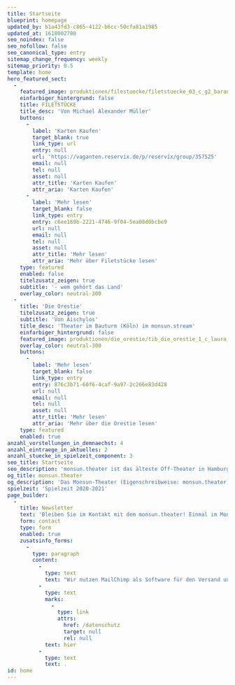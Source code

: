 ```yaml
---
title: Startseite
blueprint: homepage
updated_by: b1a43fd3-c865-4122-b6cc-50cfa81a1985
updated_at: 1618002780
seo_noindex: false
seo_nofollow: false
seo_canonical_type: entry
sitemap_change_frequency: weekly
sitemap_priority: 0.5
template: home
hero_featured_sect:
  -
    featured_image: produktionen/filestuecke/filetstuecke_03_c_g2_baraniak.jpg
    einfarbiger_hintergrund: false
    title: FILETSTÜCKE
    title_desc: 'Von Michael Alexander Müller'
    buttons:
      -
        label: 'Karten Kaufen'
        target_blank: true
        link_type: url
        entry: null
        url: 'https://vaganten.reservix.de/p/reservix/group/357525'
        email: null
        tel: null
        asset: null
        attr_title: 'Karten Kaufen'
        attr_aria: 'Karten Kaufen'
      -
        label: 'Mehr lesen'
        target_blank: false
        link_type: entry
        entry: c6ee169b-2221-4746-9f04-5ea08d0bcbe9
        url: null
        email: null
        tel: null
        asset: null
        attr_title: 'Mehr lesen'
        attr_aria: 'Mehr über Filetstücke lesen'
    type: featured
    enabled: false
    titelzusatz_zeigen: true
    subtitle: '- wem gehört das Land'
    overlay_color: neutral-300
  -
    title: 'Die Orestie'
    titelzusatz_zeigen: true
    subtitle: 'Von Aischylos'
    title_desc: 'Theater im Bauturm (Köln) im monsun.stream'
    einfarbiger_hintergrund: false
    featured_image: produktionen/die_orestie/tib_die_orestie_1_c_laura_thomas.jpg
    overlay_color: neutral-300
    buttons:
      -
        label: 'Mehr lesen'
        target_blank: false
        link_type: entry
        entry: 876c3b71-60f6-4caf-9a97-2c266e83d428
        url: null
        email: null
        tel: null
        asset: null
        attr_title: 'Mehr lesen'
        attr_aria: 'Mehr über die Orestie lesen'
    type: featured
    enabled: true
anzahl_vorstellungen_in_demnaechst: 4
anzahl_eintraege_in_aktuelles: 2
anzahl_stuecke_in_spielzeit_component: 3
seo_title: Startseite
seo_description: 'monsun.theater ist das älteste Off-Theater in Hamburg und besteht seit 1980. Es befindet sich im Stadtteil Ottensen.'
og_title: monsun.theater
og_description: 'Das Monsun-Theater (Eigenschreibweise: monsun.theater) ist das älteste Off-Theater in Hamburg und besteht seit 1980. Es befindet sich im Stadtteil Ottensen.'
spielzeit: 'Spielzeit 2020-2021'
page_builder:
  -
    title: Newsletter
    text: 'Bleiben Sie im Kontakt mit dem monsun.theater! Einmal im Monat aktuelle Informationen zu unseren Veranstaltungen: Premieren, Festivals, Extra-Events und ein Blick hinter die Kulissen.'
    form: contact
    type: form
    enabled: true
    zusatsinfo_forms:
      -
        type: paragraph
        content:
          -
            type: text
            text: "Wir nutzen MailChimp als Software für den Versand unseres Newsletter. Nach Bestätigen des Buttons \"SENDEN\" erhalten Sie innerhalb weniger Minuten eine E-Mail mit einem Bestätigungslink, um Ihre Anmeldung abzuschließen. Sie willigen hiermit in die Verarbeitung Ihrer Daten zu diesem Zweck ein. Ihre Daten werden nur zu diesem Zweck verwendet und nicht an Dritte weitergegeben. Sie können den Newsletter jederzeit wieder durch einen Klick auf das entsprechende Feld am Ende des Newsletters abbestellen. Ihre E-Maildaten werden dann automatisch aus dem Verteiler ausgetragen. Hinweise zum Datenschutz finden Sie\_"
          -
            type: text
            marks:
              -
                type: link
                attrs:
                  href: /datenschutz
                  target: null
                  rel: null
            text: hier
          -
            type: text
            text: .
id: home
---
```

